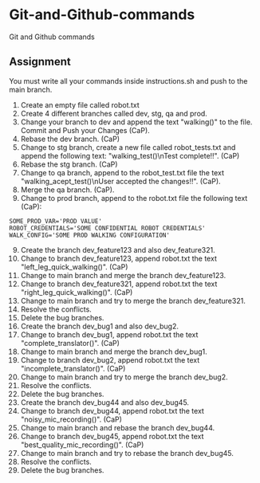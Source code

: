 # Git-and-Github-commands
Git and Github commands

## Assignment

You must write all your commands inside instructions.sh and push to the main branch.

1. Create an empty file called robot.txt
1. Create 4 different branches called dev, stg, qa and prod.
2. Change your branch to dev and append the text "walking()" to the file. Commit and Push your Changes (CaP).
3. Rebase the dev branch. (CaP)
4. Change to stg branch, create a new file called robot_tests.txt and append the following text: "walking_test()\nTest complete!!". (CaP)
5. Rebase the stg branch. (CaP)
6. Change to qa branch, append to the robot_test.txt file the text "walking_acept_test()\nUser accepted the changes!!". (CaP).
7. Merge the qa branch. (CaP).
8. Change to prod branch, append to the robot.txt file the following text (CaP): 
```
SOME_PROD_VAR='PROD VALUE'
ROBOT_CREDENTIALS='SOME CONFIDENTIAL ROBOT CREDENTIALS'
WALK_CONFIG='SOME PROD WALKING CONFIGURATION'
```
9. Create the branch dev_feature123 and also dev_feature321.
10. Change to branch dev_feature123, append robot.txt the text "left_leg_quick_walking()". (CaP)
11. Change to main branch and merge the branch dev_feature123.
12. Change to branch dev_feature321, append robot.txt the text "right_leg_quick_walking()". (CaP)
13. Change to main branch and try to merge the branch dev_feature321.
14. Resolve the conflicts.
15. Delete the bug branches.
16. Create the branch dev_bug1 and also dev_bug2.
17. Change to branch dev_bug1, append robot.txt the text "complete_translator()". (CaP)
18. Change to main branch and merge the branch dev_bug1.
19. Change to branch dev_bug2, append robot.txt the text "incomplete_translator()". (CaP)
20. Change to main branch and try to merge the branch dev_bug2.
21. Resolve the conflicts.
22. Delete the bug branches.
23. Create the branch dev_bug44 and also dev_bug45.
24. Change to branch dev_bug44, append robot.txt the text "noisy_mic_recording()". (CaP)
25. Change to main branch and rebase the branch dev_bug44.
26. Change to branch dev_bug45, append robot.txt the text "best_quality_mic_recording()". (CaP)
27. Change to main branch and try to rebase the branch dev_bug45.
28. Resolve the conflicts.
29. Delete the bug branches.
